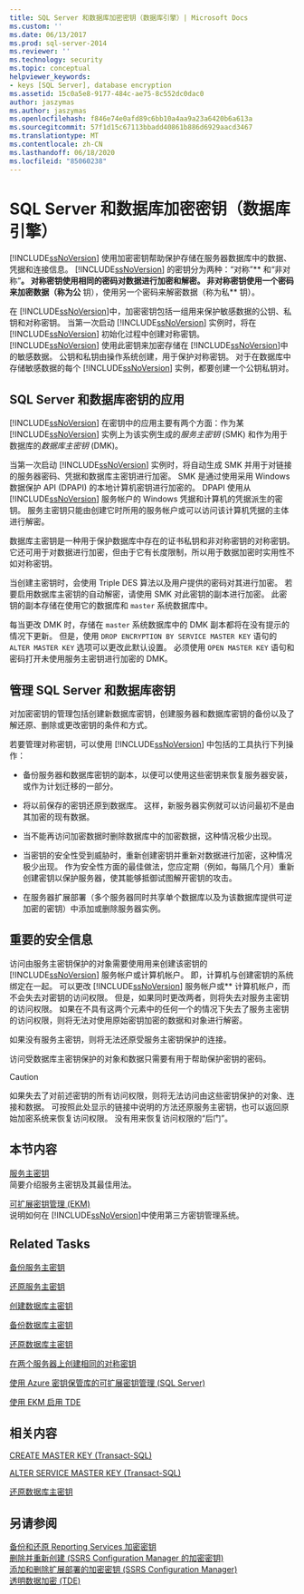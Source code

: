 ```yaml
---
title: SQL Server 和数据库加密密钥（数据库引擎）| Microsoft Docs
ms.custom: ''
ms.date: 06/13/2017
ms.prod: sql-server-2014
ms.reviewer: ''
ms.technology: security
ms.topic: conceptual
helpviewer_keywords:
- keys [SQL Server], database encryption
ms.assetid: 15c0a5e8-9177-484c-ae75-8c552dc0dac0
author: jaszymas
ms.author: jaszymas
ms.openlocfilehash: f846e74e0afd89c6bb10a4aa9a23a6420b6a613a
ms.sourcegitcommit: 57f1d15c67113bbadd40861b886d6929aacd3467
ms.translationtype: MT
ms.contentlocale: zh-CN
ms.lasthandoff: 06/18/2020
ms.locfileid: "85060238"
---
```

# <a name="sql-server-and-database-encryption-keys-database-engine"></a>SQL Server 和数据库加密密钥（数据库引擎）
  [!INCLUDE[ssNoVersion](../../../includes/ssnoversion-md.md)] 使用加密密钥帮助保护存储在服务器数据库中的数据、凭据和连接信息。 [!INCLUDE[ssNoVersion](../../../includes/ssnoversion-md.md)] 的密钥分为两种：“对称”** 和“非对称”**。 对称密钥使用相同的密码对数据进行加密和解密。 非对称密钥使用一个密码来加密数据（称为公** 钥），使用另一个密码来解密数据（称为私** 钥）。  
  
 在 [!INCLUDE[ssNoVersion](../../../includes/ssnoversion-md.md)]中，加密密钥包括一组用来保护敏感数据的公钥、私钥和对称密钥。 当第一次启动 [!INCLUDE[ssNoVersion](../../../includes/ssnoversion-md.md)] 实例时，将在 [!INCLUDE[ssNoVersion](../../../includes/ssnoversion-md.md)] 初始化过程中创建对称密钥。 [!INCLUDE[ssNoVersion](../../../includes/ssnoversion-md.md)] 使用此密钥来加密存储在 [!INCLUDE[ssNoVersion](../../../includes/ssnoversion-md.md)]中的敏感数据。 公钥和私钥由操作系统创建，用于保护对称密钥。 对于在数据库中存储敏感数据的每个 [!INCLUDE[ssNoVersion](../../../includes/ssnoversion-md.md)] 实例，都要创建一个公钥私钥对。  
  
## <a name="applications-for-sql-server-and-database-keys"></a>SQL Server 和数据库密钥的应用  
 [!INCLUDE[ssNoVersion](../../../includes/ssnoversion-md.md)] 在密钥中的应用主要有两个方面：作为某 [!INCLUDE[ssNoVersion](../../../includes/ssnoversion-md.md)] 实例上为该实例生成的*服务主密钥* (SMK) 和作为用于数据库的*数据库主密钥* (DMK)。  
  
 当第一次启动 [!INCLUDE[ssNoVersion](../../../includes/ssnoversion-md.md)] 实例时，将自动生成 SMK 并用于对链接的服务器密码、凭据和数据库主密钥进行加密。 SMK 是通过使用采用 Windows 数据保护 API (DPAPI) 的本地计算机密钥进行加密的。 DPAPI 使用从 [!INCLUDE[ssNoVersion](../../../includes/ssnoversion-md.md)] 服务帐户的 Windows 凭据和计算机的凭据派生的密钥。 服务主密钥只能由创建它时所用的服务帐户或可以访问该计算机凭据的主体进行解密。  
  
 数据库主密钥是一种用于保护数据库中存在的证书私钥和非对称密钥的对称密钥。 它还可用于对数据进行加密，但由于它有长度限制，所以用于数据加密时实用性不如对称密钥。  
  
 当创建主密钥时，会使用 Triple DES 算法以及用户提供的密码对其进行加密。 若要启用数据库主密钥的自动解密，请使用 SMK 对此密钥的副本进行加密。 此密钥的副本存储在使用它的数据库和 `master` 系统数据库中。  
  
 每当更改 DMK 时，存储在 `master` 系统数据库中的 DMK 副本都将在没有提示的情况下更新。 但是，使用 `DROP ENCRYPTION BY SERVICE MASTER KEY` 语句的 `ALTER MASTER KEY` 选项可以更改此默认设置。 必须使用 `OPEN MASTER KEY` 语句和密码打开未使用服务主密钥进行加密的 DMK。  
  
## <a name="managing-sql-server-and-database-keys"></a>管理 SQL Server 和数据库密钥  
 对加密密钥的管理包括创建新数据库密钥，创建服务器和数据库密钥的备份以及了解还原、删除或更改密钥的条件和方式。  
  
 若要管理对称密钥，可以使用 [!INCLUDE[ssNoVersion](../../../includes/ssnoversion-md.md)] 中包括的工具执行下列操作：  
  
-   备份服务器和数据库密钥的副本，以便可以使用这些密钥来恢复服务器安装，或作为计划迁移的一部分。  
  
-   将以前保存的密钥还原到数据库。 这样，新服务器实例就可以访问最初不是由其加密的现有数据。  
  
-   当不能再访问加密数据时删除数据库中的加密数据，这种情况极少出现。  
  
-   当密钥的安全性受到威胁时，重新创建密钥并重新对数据进行加密，这种情况极少出现。 作为安全性方面的最佳做法，您应定期（例如，每隔几个月）重新创建密钥以保护服务器，使其能够抵御试图解开密钥的攻击。  
  
-   在服务器扩展部署（多个服务器同时共享单个数据库以及为该数据库提供可逆加密的密钥）中添加或删除服务器实例。  
  
## <a name="important-security-information"></a>重要的安全信息  
 访问由服务主密钥保护的对象需要使用用来创建该密钥的 [!INCLUDE[ssNoVersion](../../../includes/ssnoversion-md.md)] 服务帐户或计算机帐户。 即，计算机与创建密钥的系统绑定在一起。 可以更改 [!INCLUDE[ssNoVersion](../../../includes/ssnoversion-md.md)] 服务帐户或** 计算机帐户，而不会失去对密钥的访问权限。 但是，如果同时更改两者，则将失去对服务主密钥的访问权限。 如果在不具有这两个元素中的任何一个的情况下失去了服务主密钥的访问权限，则将无法对使用原始密钥加密的数据和对象进行解密。  
  
 如果没有服务主密钥，则将无法还原受服务主密钥保护的连接。  
  
 访问受数据库主密钥保护的对象和数据只需要有用于帮助保护密钥的密码。  
  
> [!CAUTION]  
>  如果失去了对前述密钥的所有访问权限，则将无法访问由这些密钥保护的对象、连接和数据。 可按照此处显示的链接中说明的方法还原服务主密钥，也可以返回原始加密系统来恢复访问权限。 没有用来恢复访问权限的“后门”。  
  
## <a name="in-this-section"></a>本节内容  
 [服务主密钥](service-master-key.md)  
 简要介绍服务主密钥及其最佳用法。  
  
 [可扩展密钥管理 &#40;EKM&#41;](extensible-key-management-ekm.md)  
 说明如何在 [!INCLUDE[ssNoVersion](../../../includes/ssnoversion-md.md)]中使用第三方密钥管理系统。  
  
## <a name="related-tasks"></a>Related Tasks  
 [备份服务主密钥](back-up-the-service-master-key.md)  
  
 [还原服务主密钥](restore-the-service-master-key.md)  
  
 [创建数据库主密钥](create-a-database-master-key.md)  
  
 [备份数据库主密钥](back-up-a-database-master-key.md)  
  
 [还原数据库主密钥](restore-a-database-master-key.md)  
  
 [在两个服务器上创建相同的对称密钥](create-identical-symmetric-keys-on-two-servers.md)  
  
 [使用 Azure 密钥保管库的可扩展密钥管理 (SQL Server)](extensible-key-management-using-azure-key-vault-sql-server.md)  
  
 [使用 EKM 启用 TDE](enable-tde-on-sql-server-using-ekm.md)  
  
## <a name="related-content"></a>相关内容  
 [CREATE MASTER KEY (Transact-SQL)](/sql/t-sql/statements/create-master-key-transact-sql)  
  
 [ALTER SERVICE MASTER KEY (Transact-SQL)](/sql/t-sql/statements/alter-service-master-key-transact-sql)  
  
 [还原数据库主密钥](restore-a-database-master-key.md)  
  
## <a name="see-also"></a>另请参阅  
 [备份和还原 Reporting Services 加密密钥](../../../reporting-services/install-windows/ssrs-encryption-keys-back-up-and-restore-encryption-keys.md)   
 [删除并重新创建 &#40;SSRS Configuration Manager 的加密密钥&#41;](../../../reporting-services/install-windows/ssrs-encryption-keys-delete-and-re-create-encryption-keys.md)   
 [添加和删除扩展部署的加密密钥 &#40;SSRS Configuration Manager&#41;](../../../reporting-services/install-windows/add-and-remove-encryption-keys-for-scale-out-deployment.md)   
 [透明数据加密 (TDE)](transparent-data-encryption.md)  
  
  
